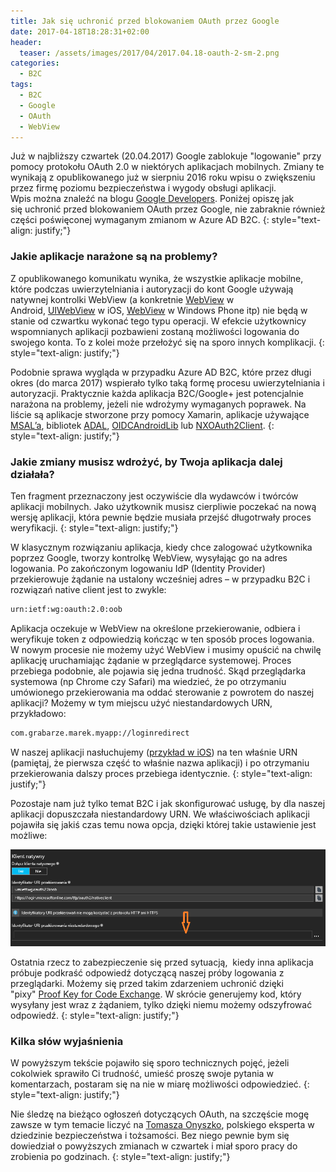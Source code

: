 ```yaml
---
title: Jak się uchronić przed blokowaniem OAuth przez Google
date: 2017-04-18T18:28:31+02:00
header:
  teaser: /assets/images/2017/04/2017.04.18-oauth-2-sm-2.png
categories:
  - B2C
tags:
  - B2C
  - Google
  - OAuth
  - WebView
---
```

Już w najbliższy czwartek (20.04.2017) Google zablokuje "logowanie" przy pomocy protokołu OAuth 2.0 w niektórych aplikacjach mobilnych. Zmiany te wynikają z opublikowanego już w sierpniu 2016 roku wpisu o zwiększeniu przez firmę poziomu bezpieczeństwa i wygody obsługi aplikacji. Wpis można znaleźć na blogu <a href="https://developers.googleblog.com/2016/08/modernizing-oauth-interactions-in-native-apps.html" target="_blank" rel="noopener noreferrer">Google Developers</a>. Poniżej opiszę jak się uchronić przed blokowaniem OAuth przez Google, nie zabraknie również części poświęconej wymaganym zmianom w Azure AD B2C.
{: style="text-align: justify;"}

### Jakie aplikacje narażone są na problemy?

Z opublikowanego komunikatu wynika, że wszystkie aplikacje mobilne, które podczas uwierzytelniania i autoryzacji do kont Google używają natywnej kontrolki WebView (a konkretnie <a title="" href="https://developer.android.com/reference/android/webkit/WebView.html" target="_blank" rel="noopener noreferrer">WebView</a> w Android, <a title="" href="https://developer.apple.com/reference/uikit/uiwebview" target="_blank" rel="noopener noreferrer">UIWebView</a> w iOS, <a href="https://docs.microsoft.com/en-us/uwp/api/windows.ui.xaml.controls.webview" target="_blank" rel="noopener noreferrer">WebView</a> w Windows Phone itp) nie będą w stanie od czwartku wykonać tego typu operacji. W efekcie użytkownicy wspomnianych aplikacji pozbawieni zostaną możliwości logowania do swojego konta. To z kolei może przełożyć się na sporo innych komplikacji.
{: style="text-align: justify;"}

Podobnie sprawa wygląda w przypadku Azure AD B2C, które przez długi okres (do marca 2017) wspierało tylko taką formę procesu uwierzytelniania i autoryzacji. Praktycznie każda aplikacja B2C/Google+ jest potencjalnie narażona na problemy, jeżeli nie wdrożymy wymaganych poprawek. Na liście są aplikacje stworzone przy pomocy Xamarin, aplikacje używające <a href="https://github.com/AzureAD/microsoft-authentication-library-for-dotnet" target="_blank" rel="noopener noreferrer">MSAL&#8217;a</a>, bibliotek <a href="https://docs.microsoft.com/en-us/azure/active-directory/develop/active-directory-authentication-libraries" target="_blank" rel="noopener noreferrer">ADAL</a>, <a href="https://github.com/kalemontes/OIDCAndroidLib" target="_blank" rel="noopener noreferrer">OIDCAndroidLib</a> lub <a href="https://github.com/nxtbgthng/OAuth2Client" target="_blank" rel="noopener noreferrer">NXOAuth2Client</a>.
{: style="text-align: justify;"}

### Jakie zmiany musisz wdrożyć, by Twoja aplikacja dalej działała?

Ten fragment przeznaczony jest oczywiście dla wydawców i twórców aplikacji mobilnych. Jako użytkownik musisz cierpliwie poczekać na nową wersję aplikacji, która pewnie będzie musiała przejść długotrwały proces weryfikacji.
{: style="text-align: justify;"}

W klasycznym rozwiązaniu aplikacja, kiedy chce zalogować użytkownika poprzez Google, tworzy kontrolkę WebView, wysyłając go na adres logowania. Po zakończonym logowaniu IdP (Identity Provider) przekierowuje żądanie na ustalony wcześniej adres &#8211; w przypadku B2C i rozwiązań native client jest to zwykle:

```html
urn:ietf:wg:oauth:2.0:oob
```

Aplikacja oczekuje w WebView na określone przekierowanie, odbiera i weryfikuje token z odpowiedzią kończąc w ten sposób proces logowania. W nowym procesie nie możemy użyć WebView i musimy opuścić na chwilę aplikację uruchamiając żądanie w przeglądarce systemowej. Proces przebiega podobnie, ale pojawia się jedna trudność. Skąd przeglądarka systemowa (np Chrome czy Safari) ma wiedzieć, że po otrzymaniu umówionego przekierowania ma oddać sterowanie z powrotem do naszej aplikacji? Możemy w tym miejscu użyć niestandardowych URN, przykładowo:

```html
com.grabarze.marek.myapp://loginredirect
```

 W naszej aplikacji nasłuchujemy (<a href="https://developer.apple.com/library/content/documentation/iPhone/Conceptual/iPhoneOSProgrammingGuide/Inter-AppCommunication/Inter-AppCommunication.html" target="_blank" rel="noopener noreferrer">przykład w iOS</a>) na ten właśnie URN (pamiętaj, że pierwsza część to właśnie nazwa aplikacji) i po otrzymaniu przekierowania dalszy proces przebiega identycznie.
 {: style="text-align: justify;"}

Pozostaje nam już tylko temat B2C i jak skonfigurować usługę, by dla naszej aplikacji dopuszczała niestandardowy URN. We właściwościach aplikacji pojawiła się jakiś czas temu nowa opcja, dzięki której takie ustawienie jest możliwe:

![img](/assets/images/2017/04/2017.04.18-B2C-URN-Settinga.png)

Ostatnia rzecz to zabezpieczenie się przed sytuacją,  kiedy inna aplikacja próbuje podkraść odpowiedź dotyczącą naszej próby logowania z przeglądarki. Możemy się przed takim zdarzeniem uchronić dzięki "pixy" <a href="https://tools.ietf.org/html/rfc7636" target="_blank" rel="noopener noreferrer">Proof Key for Code Exchange</a>. W skrócie generujemy kod, który wysyłany jest wraz z żądaniem, tylko dzięki niemu możemy odszyfrować odpowiedź.
 {: style="text-align: justify;"}

### Kilka słów wyjaśnienia

W powyższym tekście pojawiło się sporo technicznych pojęć, jeżeli cokolwiek sprawiło Ci trudność, umieść proszę swoje pytania w komentarzach, postaram się na nie w miarę możliwości odpowiedzieć.
 {: style="text-align: justify;"}

Nie śledzę na bieżąco ogłoszeń dotyczących OAuth, na szczęście mogę zawsze w tym temacie liczyć na <a href="https://twitter.com/tonyszko" target="_blank" rel="noopener noreferrer">Tomasza Onyszko</a>, polskiego eksperta w dziedzinie bezpieczeństwa i tożsamości. Bez niego pewnie bym się dowiedział o powyższych zmianach w czwartek i miał sporo pracy do zrobienia po godzinach.
 {: style="text-align: justify;"}